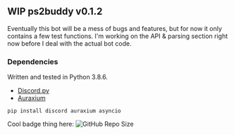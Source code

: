 ## WIP ps2buddy v0.1.2

Eventually this bot will be a mess of bugs and features, but for now it only contains
a few test functions. I'm working on the API & parsing section right now before I deal
with the actual bot code.

### Dependencies
Written and tested in Python 3.8.6.

- [Discord.py](https://github.com/Rapptz/discord.py)
- [Auraxium](https://github.com/leonhard-s/auraxium)

```pip install discord auraxium asyncio```


Cool badge thing here:
![GitHub Repo Size](https://img.shields.io/github/commit-activity/w/lvl-6/ps2-buddy?color=00CC00&style=plastic)
